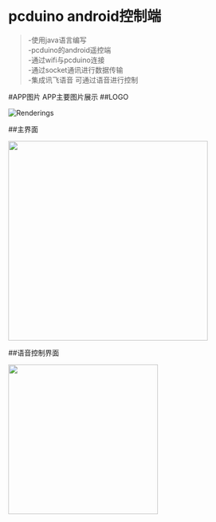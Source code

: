pcduino android控制端
====================
> -使用java语言编写  
-pcduino的android遥控端  
-通过wifi与pcduino连接  
-通过socket通讯进行数据传输  
-集成讯飞语音 可通过语音进行控制  

#APP图片
APP主要图片展示
##LOGO  

![Renderings](https://github.com/wangtaoT/pcduino/blob/master/APP-Image/3.png)  

##主界面

<img src="https://github.com/wangtaoT/pcduino/blob/master/APP-Image/1.png" width="400" />  

##语音控制界面  

<img src="https://github.com/wangtaoT/pcduino/blob/master/APP-Image/2.png" width="300" />  

